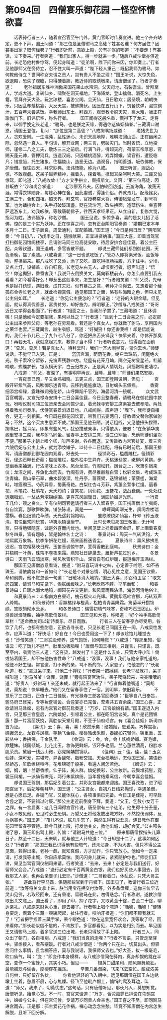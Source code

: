 # 第094回　四僧宴乐御花园 一怪空怀情欲喜

　　话表孙行者三人，随着宣召官至午门外，黄门官即时传奏宣进。他三个齐齐站定，更不下拜，国王问道：“那三位是圣僧驸马之高徒？姓甚名谁？何方居住？因甚事出家？取何经卷？”行者即近前，意欲上殿，旁有护驾的喝道：“不要走！有甚话，立下奏来。”行者笑道：“我们出家人，得一步就进一步。”随后八戒沙僧亦俱近前。长老恐他村鲁惊驾，便起身叫道：“徒弟啊，陛下问你来因，你即奏上。”行者见他那师父在旁侍立，忍不住大叫一声道：“陛下轻人重己！既招我师为驸马，如何教他侍立？世间称女夫谓之贵人，岂有贵人不坐之理！”国王听说，大惊失色，欲退殿，恐失了观瞻，只得硬着胆，教近侍的取绣墩来，请唐僧坐了。行者才奏道：
　　老孙祖居东胜神洲傲来国花果山水帘洞。父天母地，石裂吾生。曾拜至人，学成大道。复转仙乡，啸聚在洞天福地。下海降龙，登山擒兽。消死名，上生籍，官拜齐天大圣。玩赏琼楼，喜游宝阁。会天仙，日日歌欢；居圣境，朝朝快乐。只因乱却蟠桃宴，大反天宫，被佛擒伏。困压在五行山下，饥餐铁弹，渴饮铜汁，五百年未尝茶饭。幸我师出东土，拜西方，观音教令脱天灾，离大难，皈正在瑜伽门下。旧讳悟空，称名行者。
　　国王闻得这般名重，慌得下了龙床，走将来，以御手挽定长老道：“驸马，也是朕之天缘，得遇你这仙姻仙眷。”三藏满口谢恩，请国王登位。复问：“那位是第二高徒？”八戒掬嘴扬威道：
　　老猪先世为人，贪欢爱懒。一生混沌，乱性迷心。未识天高地厚，难明海阔山遥。正在幽闲之际，忽然遇一真人。半句话，解开业网；两三言，劈破灾门。当时省悟，立地投师，谨修二八之工夫，敬炼三三之前后。行满飞升，得超天府。荷蒙玉帝厚恩，官赐天蓬元帅，管押河兵，逍遥汉阙。只因蟠桃酒醉，戏弄嫦娥，谪官衔，遭贬临凡；错投胎，托生猪象。住福陵山，造恶无边。遇观音，指明善道。皈依佛教，保护唐僧。径往西天，拜求妙典。法讳悟能，称为八戒。
　　国王听言，胆战心惊，不敢观觑。这呆子越弄精神，摇着头，掬着嘴，撑起耳朵呵呵大笑。三藏又怕惊驾，即叱道：“八戒收敛！”方才叉手拱立，假扭斯文。又问：“第三位高徒，因甚皈依？”沙和尚合掌道：
　　老沙原系凡夫，因怕轮回访道。云游海角，浪荡天涯。常得衣钵随身，每炼心神在舍。因此虔诚，得逢仙侣。养就孩儿，配缘姹女。工满三千，合和四相。超天界，拜玄穹，官授卷帘大将，侍御凤辇龙车，封号将军。也为蟠桃会上，失手打破玻璃盏，贬在流沙河，改头换面，造孽伤生。幸喜菩萨远游东土，劝我皈依，等候唐朝佛子，往西天求经果正。从立自新，复修大觉，指河为姓。法讳悟净，称名沙僧。
　　国王见说，多惊多喜，喜的是女儿招了活佛，惊的是三个实乃妖神。正在惊喜之间，忽有正台阴阳官奏道：“婚期已定本年本月十二日。壬子辰良，周堂通利，宜配婚姻。”国王道：“今日是何日辰？”阴阳官奏：“今日初八，乃戊申之日，猿猴献果，正宜进贤纳事。”国王大喜，即着当驾官打扫御花园馆阁楼亭，且请驸马同三位高徒安歇，待后安排合卺佳筵，着公主匹配。众等钦遵，国王退朝，多官皆散不题。
　　却说三藏师徒们都到御花园，天色渐晚，摆了素膳。八戒喜道：“这一日也该吃饭了。”管办人即将素米饭、面饭等物，整担挑来。那八戒吃了又添，添了又吃，直吃得撑肠拄腹，方才住手。少顷，又点上灯，设铺盖，各自归寝。长老见左右无人，却恨责行者，怒声叫道：“悟空！你这猢狲，番番害我！我说只去倒换关文，莫向彩楼前去，你怎么直要引我去看看？如今看得好么！却惹出这般事来，怎生是好？”行者陪笑道：“师父说，先母也是抛打绣球，遇旧缘，成其夫妇。似有慕古之意，老孙才引你去。又想着那个给孤布金寺长老之言，就此检视真假。适见那国王之面，略有些晦暗之色，但只未见公主何如耳。”
　　长老道：“你见公主便怎的？”行者道：“老孙的火眼金睛，但见面，就认得真假善恶，富贵贫穷，却好施为，辨明邪正。”沙僧与八戒笑道：“哥哥近日又学得会相面了。”行者道：“相面之士，当我孙子罢了。”三藏喝道：“且休调嘴！只是他如今定要招我，果何以处之？”行者道：“且到十二日会喜之时，必定那公主出来参拜父母，等老孙在旁观看。若还是个真女人，你就做了驸马，享用国内之荣华也罢。”三藏闻言，越生嗔怒，骂道：“好猢狲！你还害我哩！却是悟能说的，我们十节儿已上了九节七八分了，你还把热舌头铎我？快早夹着，你休开那臭口！再若无礼，我就念起咒来，教你了当不得！”行者听说念咒，慌得跪在面前道：“莫念，莫念！若是真女人，待拜堂时，我们一齐大闹皇宫，领你去也。”师徒说话，不觉早已入更。正是：
　　沉沉宫漏，荫荫花香。绣户垂珠箔，闲庭绝火光。秋千索冷空留影，羌笛声残静四方。绕屋有花笼月灿，隔空无树显星芒。杜鹃啼歇，蝴蝶梦长。银汉横天宇，白云归故乡。正是离人情切处，风摇嫩柳更凄凉。
　　八戒道：“师父，夜深了，有事明早再议，且睡，且睡！”师徒们果然安歇。
　　一宵夜景已题，早又金鸡唱晓。五更三点，国王即登殿设朝，但见：
　　宫殿开轩紫气高，风吹御乐透青霄。云移豹尾旌旗动，日射螭头玉佩摇。
　　香雾细添宫柳绿，露珠微润苑花娇。山呼舞蹈千官列，海晏河清一统朝。
　　众文武百官朝罢，又宣光禄寺安排十二日会喜佳筵，今日且整春罍，请驸马在御花园中款玩。吩咐仪制司领三位贤亲去会同馆少坐，着光禄寺安排三席素宴去彼奉陪。两处俱着教坊司奏乐，伏侍赏春景消迟日也。八戒闻得，应声道：“陛下，我师徒自相会，更无一刻相离。今日既在御花园饮宴，带我们去耍两日，好教师父替你家做驸马；不然，这个买卖生意弄不成。”那国王见他丑陋，说话粗俗，又见他扭头捏颈，掬嘴巴，摇耳朵，即象有些风气，犹恐搅破亲事，只得依从，便教：“在永镇华夷阁里安排二席，我与驸马同坐。留春亭上安排三席，请三位别坐，恐他师徒们坐次不便。”那呆子才朝上唱个喏，叫声多谢，各各而退。又传旨教内宫官排宴，着三宫六院后妃与公主上头，就为添妆矰子，以待十二日佳配。将有巳时前后，那国王排驾，请唐僧都到御花园内观看。好去处——
　　径铺彩石，槛凿雕栏。径铺彩石，径边石畔长奇葩；槛凿雕栏，槛外栏中生异卉。夭桃迷翡翠，嫩柳闪黄鹂。步觉幽香来袖满，行沾清味上衣多。凤台龙沼，竹阁松轩。凤台之上，吹箫引凤来仪；龙沼之间，养鱼化龙而去。竹阁有诗，费尽推敲裁白雪；松轩文集，考成珠玉注青编。假山拳石翠，曲水碧波深。牡丹亭，蔷薇架，迭锦铺绒；茉藜槛，海棠畦，堆霞砌玉。芍药异香，蜀葵奇艳。白梨红杏斗芳菲，紫蕙金萱争烂熳。丽春花、木笔花、杜鹃花，夭夭灼灼；含笑花、凤仙花、玉簪花，战战巍巍。一处处红透胭脂润，一丛丛芳浓锦绣围。更喜东风回暖日，满园娇媚逞光辉。
　　一行君王几位，观之良久。早有仪制司官邀请行者三人入留春亭，国王携唐僧上华夷阁，各自饮宴。那歌舞吹弹，铺张陈设，真是——
　　峥嵘阊阖曙光生，凤阁龙楼瑞霭横。春色细铺花草绣，天光遥射锦袍明。
　　笙歌缭绕如仙宴，杯斝飞传玉液清。君悦臣欢同玩赏，华夷永镇世康宁。
　　此时长老见那国王敬重，无计可奈，只得勉强随喜，诚是外喜而内忧也。坐间见壁上挂着四面金屏，屏上画着春夏秋冬四景，皆有题咏，皆是翰林名士之诗：
　　春景诗曰：周天一气转洪钧，大地熙熙万象新。桃李争妍花烂熳，燕来画栋迭香尘。
　　夏景诗曰：熏风拂拂思迟迟，宫院榴葵映日辉。玉笛音调惊午梦，芰荷香散到庭帏。
　　秋景诗曰：金井梧桐一叶黄，珠帘不卷夜来霜。燕知社日辞巢去，雁折芦花过别乡。
　　冬景诗曰：天雨飞云暗淡寒，朔风吹雪积千山。深宫自有红炉暖，报道梅开玉满栏。
　　那国王见唐僧恣意看诗，便道：“驸马喜玩诗中之味，心定善于吟哦，如不吝珠玉，请依韵各和一首如何？”长老是个对景忘情、明心见性之意，见国王钦重，命和前韵，他不觉忽谈一句道：“日暖冰消大地钧。”国王大喜，即召侍卫官：“取文房四宝，请驸马和完录下，俟朕缓缓味之。”长老欣然不辞，举笔而和：
　　和春景诗曰：日暖冰消大地钧，御园花卉又更新。和风膏雨民沾泽，海晏河清绝俗尘。
　　和夏景诗曰：斗指南方白昼迟，槐云榴火斗光辉。黄鹂紫燕啼宫柳，巧转双声入绛帏。
　　和秋景诗曰：香飘橘绿与橙黄，松柏青青喜降霜。篱菊半开攒锦绣，笙歌韵彻水云乡。
　　和冬景诗曰：瑞雪初晴气味寒，奇峰巧石玉团山。炉烧兽炭煨酥酪，袖手高歌倚翠栏。
　　国王见和大喜，称唱道：“好个袖手高歌倚翠栏！”遂命教坊司以新诗奏乐，尽日而散。
　　行者三人在留春亭亦尽受用，各饮了几杯，也都有些酣意，正欲去寻长老，只见长老已同国王在一阁。八戒呆性发作，应声叫道：“好快活！好自在！今日也受用这一下了！却该趁饱儿睡觉去也！”沙僧笑道：“二哥忒没修养，这气饱饫，如何睡觉？”八戒道：“你那里知，俗语云：吃了饭儿不挺尸，肚里没板脂哩！”唐僧与国王相别，只谨言，只谨言。既至亭内，嗔责他三人道：“这夯货，越发村了！这是什么去处，只管大呼小叫！倘或恼着国王，却不被他伤害性命？”八戒道：“没事，没事！我们与他亲家礼道的，他便不好生怪。常言道，打不断的亲，骂不断的邻。大家耍子，怕他怎的？”长老叱道，教：“拿过呆子来，打他二十禅杖！”行者果一把揪翻，长老举杖就打，呆子喊叫道：“驸马爷爷！饶罪，饶罪！”旁有陪宴官劝住，呆子爬将起来，突突囔囔的道：“好贵人！好驸马！亲还未成，就行起王法来了！”行者侮着他嘴道：“莫胡说，莫胡说！快早睡去。”他们又在留春亭住了一宿。到明早，依旧宴乐。
　　不觉乐了三四日，正值十二日佳辰，有光禄寺三部各官回奏道：“臣等自八日奉旨，驸马府已修完，专等妆奁铺设。合卺宴亦已完备，荤素共五百余席。”国王心喜，正欲请驸马赴席，忽有内宫官对御前启奏道：“万岁，正宫娘娘有请。”国王遂退入内宫，只见那三宫皇后，六院嫔妃，引领着公主，都在昭阳宫谈笑。真个是花团锦簇！那一片富丽妖娆，真胜似天堂月殿，不亚于仙府瑶宫。有《喜会佳姻》新词四首为证。
　　《喜词》云：喜，喜，喜！欣然乐矣！结婚姻，恩爱美。巧样宫妆，嫦娥怎比。龙钗与凤檎，艳艳飞金缕。樱唇皓齿朱颜，嬝娜如花轻体。锦重重，五彩丛中；香拂佛，千金队里。
　　《会词》云：会，会，会！妖娆娇媚。赛毛嫱，欺楚妹。倾国倾城，比花比玉。妆饰更鲜妍，钗环多艳丽。兰心蕙性清高，粉脸冰肌荣贵。黛眉一线远山微，窈窕嫣姌攒锦队。
　　《佳词》云：佳，佳，佳！玉女仙娃。深可爱，实堪夸。异香馥郁，脂粉交加。天台福地远，怎似国王家。笑语纷然娇态，笙歌缭绕喧哗。花堆锦砌千般美，看遍人间怎若他。
　　《姻词》云：姻，姻，姻！兰麝香喷。仙子阵，美人群。嫔妃换彩，公主妆新。云鬓堆鸦髻，霓裳压凤裙。一派仙音嘹亮，两行朱紫缤纷。当年曾结乘鸾信，今朝幸喜会佳姻。
　　却说国王驾到，那后妃引着公主，并彩女宫娥都来迎接。国王喜孜孜，进了昭阳宫坐下。后妃等朝拜毕，国王道：“公主贤女，自初八日结彩抛球，幸遇圣僧，想是心愿已足。各衙门官，又能体朕心，各项事俱已完备。今日正是佳期，可早赴合卺之宴，不要错过时辰。”那公主走近前倒身下拜，奏道：“父王，乞赦小女万千之罪。有一言启奏：这几日闻得宫官传说，唐圣僧有三个徒弟，他生得十分丑恶，小女不敢见他，恐见时必生恐惧。万望父王将他发放出城方好，不然惊伤弱体，反为祸害也。”国王道：“孩儿不说，朕几乎忘了，果然生得有些丑恶，连日教他在御花园里留春亭管待。趁今日就上殿，打发他关文，教他出城，却好会宴。”公主叩头谢了恩，国王即出驾上殿，传旨：“请驸马共他三位。”
　　原来那唐僧捏指头儿算日子，熬至十二日，天未明，就与他三人计较道：“今日却是十二了，这事如何区处？”行者道：“那国王我已识得他有些晦气，还未沾身，不为大害。但只不得公主见面，若得出来，老孙一觑，就知真假，方才动作，你只管放心。他如今一定来请，打发我等出城，你自应承莫怕。我闪闪身儿就来，紧紧随护你也。”师徒们正讲，果见当驾官同仪制司来请。行者笑道：“去来，去来！必定是与我们送行，好留师父会合。”八戒道：“送行必定有千百两黄金白银，我们也好买些人事回去，到我那丈人家，也再会亲耍子儿去耶。”沙僧道：“二哥箝着口，休乱说，只凭大哥主张。”
　　遂此将行李马匹，俱随那些官到于丹墀下。国王见了，教请行者三位近前道：“汝等将关文拿上来，朕当用宝花押交付汝等，外多备盘缠，送你三位早去灵山见佛，若取经回来，还有重谢。留驸马在此，勿得悬念。”行者称谢，遂教沙僧取出关文递上。国王看了，即用了印，押了花字，又取黄金十锭，白金二十锭，聊达亲礼。八戒原来财色心重，即去接了。行者朝上唱个喏道：“聒噪，聒噪！”便转身要走，慌着个三藏一毂辘爬起，扯住行者，咬响牙根道：“你们都不顾我就去了！”行者把手捏着三藏手掌，丢个眼色道：“你在这里宽怀欢会，我等取了经，回来看你。”那长老似信不信的，不肯放手。多官都看见，以为实是相别而去。早见国王又请驸马上殿，着多官送三位出城，长老只得放了手上殿。
　　行者三人，同众出了朝门，各自相别。八戒道：“我们当真的走哩？”行者不言语，只管走至驿中。驿丞接入，看茶摆饭。行者对八戒沙僧道：“你两个只在此，切莫出头。但驿丞问什么事情，且含糊答应，莫与我说话，我保师父去也。”好大圣，拔一根毫毛，吹口仙气，叫：“变！”即变作本身模样，与八戒沙僧同在驿内，真身却幌的跳在半空，变作一个蜜蜂儿，其实小巧。但见——
　　翅黄口甜尾利，随风飘舞颠狂。最能摘蕊与偷香，度柳穿花摇荡。
　　辛苦几番淘染，飞来飞去空忙。酿成浓美自何尝，只好留存名状。
　　你看他轻轻的飞入朝中。远见那唐僧在国王左边绣墩上坐着，愁眉不展，心存焦燥。径飞至他毗卢帽上，悄悄的爬及耳边，叫道：“师父，我来了，切莫忧虑。”这句话，只有唐僧听见，那伙凡人，莫想知觉。唐僧听见，始觉心宽。不一时，宫官来请道：“万岁，合卺嘉筵已排设在卺鹊宫中，娘娘与公主，俱在宫伺候，专请万岁同贵人会亲也。”国王喜之不尽，即同驸马进宫而去。正是那：邪主爱花花作祸，禅心动念念生愁。毕竟不知唐僧在内宫怎生解脱，且听下回分解。